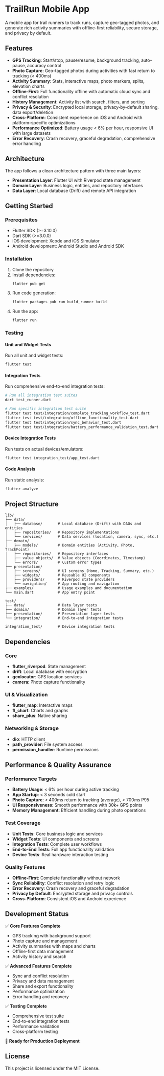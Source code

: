 # TrailRun Mobile App

A mobile app for trail runners to track runs, capture geo-tagged photos, and generate rich activity summaries with offline-first reliability, secure storage, and privacy by default.

## Features

- **GPS Tracking**: Start/stop, pause/resume, background tracking, auto-pause, accuracy control
- **Photo Capture**: Geo-tagged photos during activities with fast return to tracking (< 400ms)
- **Activity Summary**: Stats, interactive maps, photo markers, splits, elevation charts
- **Offline-First**: Full functionality offline with automatic cloud sync and conflict resolution
- **History Management**: Activity list with search, filters, and sorting
- **Privacy & Security**: Encrypted local storage, privacy-by-default sharing, data export/deletion
- **Cross-Platform**: Consistent experience on iOS and Android with platform-specific optimizations
- **Performance Optimized**: Battery usage < 6% per hour, responsive UI with large datasets
- **Error Recovery**: Crash recovery, graceful degradation, comprehensive error handling

## Architecture

The app follows a clean architecture pattern with three main layers:

- **Presentation Layer**: Flutter UI with Riverpod state management
- **Domain Layer**: Business logic, entities, and repository interfaces
- **Data Layer**: Local database (Drift) and remote API integration

## Getting Started

### Prerequisites

- Flutter SDK (>=3.10.0)
- Dart SDK (>=3.0.0)
- iOS development: Xcode and iOS Simulator
- Android development: Android Studio and Android SDK

### Installation

1. Clone the repository
2. Install dependencies:
   ```bash
   flutter pub get
   ```
3. Run code generation:
   ```bash
   flutter packages pub run build_runner build
   ```
4. Run the app:
   ```bash
   flutter run
   ```

### Testing

#### Unit and Widget Tests
Run all unit and widget tests:
```bash
flutter test
```

#### Integration Tests
Run comprehensive end-to-end integration tests:
```bash
# Run all integration test suites
dart test_runner.dart

# Run specific integration test suite
flutter test test/integration/complete_tracking_workflow_test.dart
flutter test test/integration/offline_functionality_test.dart
flutter test test/integration/sync_behavior_test.dart
flutter test test/integration/battery_performance_validation_test.dart
```

#### Device Integration Tests
Run tests on actual devices/emulators:
```bash
flutter test integration_test/app_test.dart
```

#### Code Analysis
Run static analysis:
```bash
flutter analyze
```

## Project Structure

```
lib/
├── data/
│   ├── database/       # Local database (Drift) with DAOs and entities
│   ├── repositories/   # Repository implementations
│   └── services/       # Data services (location, camera, sync, etc.)
├── domain/
│   ├── models/         # Domain entities (Activity, Photo, TrackPoint)
│   ├── repositories/   # Repository interfaces
│   ├── value_objects/  # Value objects (Coordinates, Timestamp)
│   └── errors/         # Custom error types
├── presentation/
│   ├── screens/        # UI screens (Home, Tracking, Summary, etc.)
│   ├── widgets/        # Reusable UI components
│   ├── providers/      # Riverpod state providers
│   └── navigation/     # App routing and navigation
├── examples/           # Usage examples and documentation
└── main.dart           # App entry point

test/
├── data/               # Data layer tests
├── domain/             # Domain layer tests
├── presentation/       # Presentation layer tests
└── integration/        # End-to-end integration tests

integration_test/       # Device integration tests
```

## Dependencies

### Core
- **flutter_riverpod**: State management
- **drift**: Local database with encryption
- **geolocator**: GPS location services
- **camera**: Photo capture functionality

### UI & Visualization
- **flutter_map**: Interactive maps
- **fl_chart**: Charts and graphs
- **share_plus**: Native sharing

### Networking & Storage
- **dio**: HTTP client
- **path_provider**: File system access
- **permission_handler**: Runtime permissions

## Performance & Quality Assurance

### Performance Targets
- **Battery Usage**: < 6% per hour during active tracking
- **App Startup**: < 3 seconds cold start
- **Photo Capture**: < 400ms return to tracking (average), < 700ms P95
- **UI Responsiveness**: Smooth performance with 30k+ GPS points
- **Memory Management**: Efficient handling during photo operations

### Test Coverage
- **Unit Tests**: Core business logic and services
- **Widget Tests**: UI components and screens
- **Integration Tests**: Complete user workflows
- **End-to-End Tests**: Full app functionality validation
- **Device Tests**: Real hardware interaction testing

### Quality Features
- **Offline-First**: Complete functionality without network
- **Sync Reliability**: Conflict resolution and retry logic
- **Error Recovery**: Crash recovery and graceful degradation
- **Privacy by Default**: Encrypted storage and privacy controls
- **Cross-Platform**: Consistent iOS and Android experience

## Development Status

✅ **Core Features Complete**
- GPS tracking with background support
- Photo capture and management
- Activity summaries with maps and charts
- Offline-first data management
- Activity history and search

✅ **Advanced Features Complete**
- Sync and conflict resolution
- Privacy and data management
- Share and export functionality
- Performance optimization
- Error handling and recovery

✅ **Testing Complete**
- Comprehensive test suite
- End-to-end integration tests
- Performance validation
- Cross-platform testing

🚀 **Ready for Production Deployment**

## License

This project is licensed under the MIT License.
